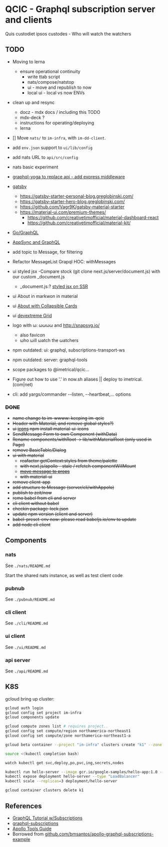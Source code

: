# QCIC - Graphql subscription server and clients

Quis custodiet ipsos custodes - Who will watch the watchers

## TODO

- Moving to lerna
  - ensure operational continuity
    - write ttab script
    - nats/compose/natstop
    - ui - move and republish to now
    - local ui - local vs now ENVs

- clean up and resync
  - docz - mdx docs / including this TODO
  - mdx-deck ?
  - instructions for operating/deploying
  - lerna

- [] Move `nats/` to `im-infra`, with `im-dd-client`.
- add `env.json` support to `ui/lib/config`
- add nats URL to `api/src/config`
- nats basic experiment
- [graphql-yoga to replace api - add express middleware](https://oss.prisma.io/content/GraphQL-Yoga/01-Overview.html)
- [gatsby](https://next.gatsbyjs.org/docs/gatsby-starters/)
  - <https://gatsby-starter-personal-blog.greglobinski.com/>
  - <https://gatsby-starter-hero-blog.greglobinski.com/>
  - <https://github.com/Vagr9K/gatsby-material-starter>
  - <https://material-ui.com/premium-themes/>
    - <https://github.com/creativetimofficial/material-dashboard-react>
    - <https://github.com/creativetimofficial/material-kit/>

- [Go/GraphQL](https://outcrawl.com/go-graphql-realtime-chat/)
- [AppSync and GraphQL](https://andrewgriffithsonline.com/blog/serverless-websockets-on-aws/)
- add topic to Message, for filtering
- Refactor MessageList Grapql HOC: withMessages
- ui styled jsx
  -Compare stock (git clone next.js/server/document.js) with our custom _document.js
  - _document.js:? [styled jsx on SSR](https://github.com/zeit/styled-jsx#server-side-rendering)

- ui About in markwon in material
- ui [About with Collapsible Cards](https://material-ui-next.com/demos/cards/)
- ui [devextreme Grid](https://devexpress.github.io/devextreme-reactive/react/grid/)
- logo with ω: ωωωω and <http://snapsvg.io/>
  - also favicon
  - ωho ωill ωatch the ωatchers
- npm outdated: ui: graphql, subscriptions-transport-ws
- npm outdated: server: graphql-tools
- scope packages to @imetrical/qcic...
- Figure out how to use '.' in now.sh aliases || deploy to imetrical.(com|net)
- cli: add yargs/commander --listen, --heartbeat,... options

### ~~DONE~~

- ~~name change to im-wwww: keeping im-qcic~~
- ~~Header with Material, and remove global styles?)~~
- ~~ui [icons](https://material-ui-next.com/getting-started/installation/) npm install material-ui-icons~~
- ~~SendMessage Form to own Component (withData)~~
- ~~Rename components/withRoot -> lib/withMaterialRoot (only used in Page)~~
- ~~remove BasicTable/Dialog~~
- ~~ui with material~~
  - ~~reafactor getContext:styles from theme/palette~~
  - ~~with next.js/apollo - stale / refetch componentWillMount~~
  - ~~[move message to props](http://dev.apollodata.com/react/subscriptions.html#subscribe-to-more)~~
  - ~~with material-ui~~
- ~~remove client-app~~
- ~~add structure to Message (server/cli/withAppolo)~~
- ~~publish to zeit/now~~
- ~~remo babel from cli and server~~
- ~~cli client without babel~~
- ~~checkin package-lock.json~~
- ~~update npm version (client and server)~~
- ~~babel-preset-env now: please read babeljs.io/env to update~~
- ~~add node cli client~~

## Components

### nats

See `./nats/README.md`

Start the shared nats instance, as well as test client code

### pubnub

See `./pubnub/README.md`

### cli client

See `./cli/README.md`

### ui client

See `./ui/README.md`

### api server

See `./api/README.md`

## K8S

gcloud bring up cluster:

```bash
gcloud auth login
gcloud config set project im-infra
gcloud components update

gcloud compute zones list # requires project..
gcloud config set compute/region northamerica-northeast1
gcloud config set compute/zone northamerica-northeast1-a

gcloud beta container --project "im-infra" clusters create "k1" --zone "us-central1-a" --username "admin" --cluster-version "1.9.7-gke.0" --machine-type "n1-standard-1" --image-type "COS" --disk-size "100" --scopes "https://www.googleapis.com/auth/compute","https://www.googleapis.com/auth/devstorage.read_only","https://www.googleapis.com/auth/logging.write","https://www.googleapis.com/auth/monitoring","https://www.googleapis.com/auth/servicecontrol","https://www.googleapis.com/auth/service.management.readonly","https://www.googleapis.com/auth/trace.append" --num-nodes "1" --network "default" --enable-cloud-logging --enable-cloud-monitoring --subnetwork "default" --addons HorizontalPodAutoscaling,HttpLoadBalancing,KubernetesDashboard --enable-autorepair

source <(kubectl completion bash)

watch kubectl get svc,deploy,po,pvc,ing,secrets,nodes

kubectl run hello-server --image gcr.io/google-samples/hello-app:1.0 --port 8080
kubectl expose deployment hello-server --type "LoadBalancer"
kubectl scale --replicas=3 deployment/hello-server

gcloud container clusters delete k1
```

## References

- [GraphQL Tutorial w/Subscriptions](https://dev-blog.apollodata.com/tutorial-graphql-subscriptions-server-side-e51c32dc2951)
- [graphql-subscriptions](https://github.com/apollographql/graphql-subscriptions)
- [Apollo Tools Guide](http://dev.apollodata.com/tools/)
- Borrowed from [github.com/bmsantos/apollo-graphql-subscriptions-example](https://github.com/bmsantos/apollo-graphql-subscriptions-example)
